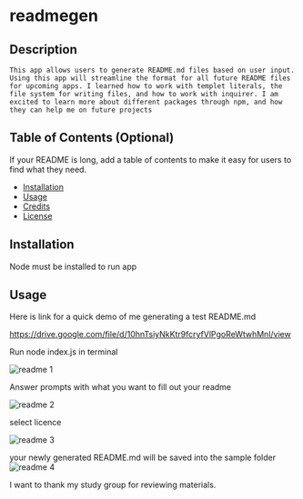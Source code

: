 # readmegen
## Description
    This app allows users to generate README.md files based on user input. Using this app will streamline the format for all future README files for upcoming apps. I learned how to work with templet literals, the file system for writing files, and how to work with inquirer. I am excited to learn more about different packages through npm, and how they can help me on future projects

## Table of Contents (Optional)
If your README is long, add a table of contents to make it easy for users to find what they need.
- [Installation](#installation)
- [Usage](#usage)
- [Credits](#credits)
- [License](#license)
## Installation
Node must be installed to run app
## Usage

Here is link for a quick demo of me generating a test README.md

https://drive.google.com/file/d/10hnTsiyNkKtr9fcryfVlPgoReWtwhMnl/view


Run node index.js in terminal

![readme 1](https://user-images.githubusercontent.com/85265225/125149827-2f950400-e0f0-11eb-8273-aa012b0ab11b.png)


Answer prompts with what you want to fill out your readme

![readme 2](https://user-images.githubusercontent.com/85265225/125149828-30c63100-e0f0-11eb-98a0-e30e0cc4a147.png)


select licence


![readme 3](https://user-images.githubusercontent.com/85265225/125149830-328ff480-e0f0-11eb-9bb2-37ec4cda60dd.png)


your newly generated README.md will be saved into the sample folder
![readme 4](https://user-images.githubusercontent.com/85265225/125149832-33288b00-e0f0-11eb-94a7-e82e9c49ca11.png)



 

I want to thank my study group for reviewing materials.
